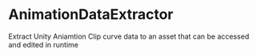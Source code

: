 # AnimationDataExtractor
Extract Unity Aniamtion Clip curve data to an asset that can be accessed and edited in runtime 
